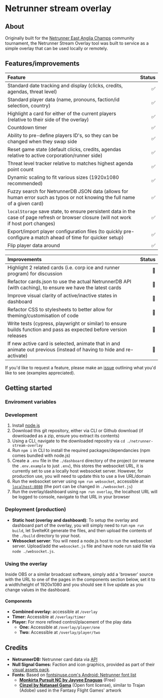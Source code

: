 # Netrunner stream overlay

## About

Originally built for the [Netrunner East Anglia Champs](https://alwaysberunning.net/tournaments/3848/-east-anglian-champs-) community tournament, the Netrunner Stream Overlay tool was built to service as a simple overlay that can be used locally or remotely.

## Features/improvements

| Feature                                                                                                                                  | Status |
| :--------------------------------------------------------------------------------------------------------------------------------------- | -----: |
| Standard date tracking and display (clicks, credits, agendas, threat level)                                                              |     ✅ |
| Standard player data (name, pronouns, faction/id selection, country)                                                                     |     ✅ |
| Highlight a card for either of the current players (relative to their side of the overlay)                                               |     ✅ |
| Countdown timer                                                                                                                          |     ✅ |
| Ability to pre-define players ID's, so they can be changed when they swap side                                                           |     ✅ |
| Reset game state (default clicks, credits, agendas relative to active corporation/runner side)                                           |     ✅ |
| Threat level tracker relative to matches highest agenda point count                                                                      |     ✅ |
| Dynamic scaling to fit various sizes (1920x1080 recommended)                                                                             |     ✅ |
| Fuzzy search for NetrunnerDB JSON data (allows for human error such as typos or not knowing the full name of a given card)               |     ✅ |
| `localStorage` save state, to ensure persistent data in the case of page refresh or browser closure (will not work if host port changes) |     ✅ |
| Export/import player configuration files (to quickly pre-configure a match ahead of time for quicker setup)                              |     ✅ |
| Flip player data around                                                                                                                  |     ✅ |

| Improvements                                                                                                         | Status |
| :------------------------------------------------------------------------------------------------------------------- | -----: |
| Highlight 2 related cards (i.e. corp ice and runner program) for discussion                                          |     🚧 |
| Refactor cards.json to use the actual NetrunnerDB API (with caching), to ensure we have the latest cards             |     🚧 |
| Improve visual clarity of active/inactive states in dashboard                                                        |     🚧 |
| Refactor CSS to stylesheets to better allow for theming/customisation of code                                        |     🚧 |
| Write tests (cypress, playwright or similar) to ensure builds function and pass as expected before version releases  |     🚧 |
| If new active card is selected, animate that in and animate out previous (instead of having to hide and re-activate) |     🚧 |

If you'd like to request a feature, please make an [issue](https://github.com/AlexRodwell/netrunner-east-anglia-stream-overlay/issues/new) outlining what you'd like to see (examples appreciated).

## Getting started

### Enviroment variables

### Development

1. Install [node.js](https://nodejs.org/en)
2. Download this git repository, either via CLI or Github download (if downloaded as a zip, ensure you extract its contents)
3. Using a CLI, navigate to the downloaded repositry via `cd ./netrunner-stream-overlay`
4. Run `npm i` in CLI to install the required packages/dependancies (npm comes bundled with node.js)
5. Create a `.env` file in the `./dashboard` directory of the project (or rename the `.env.example` to just `.env`), this stores the websocket URL, it is currently set to use a locally host websocket server. However, for production use, you will need to update this to use a live URL/domain
6. Run the websocket server using `npm run websocket`, accessible at [`localhost:8080`](localhost:8080) (the port can be changed in `./websocket.js`)
7. Run the overlay/dashboard using `npm run overlay`, the localhost URL will be logged to console, navigate to that URL in your browser

### Deployment (production)

-   **Static host (overlay and dashboard)**: To setup the overlay and dashboard part of the overlay, you will simply need to run `npm run build`, let SvelteKit generate the files, and then upload the contents of the `./build` directory to your host.
-   **Websocket server**: You will need a node.js host to run the websocket server. Upload/add the `websocket.js` file and have node run said file via `node ./websocket.js`.

### Using the overlay

Inside OBS or a similar broadcast software, simply add a 'browser' source with the URL to one of the pages in the components section below, set it to a width/height of 1920x1080 and you should see it live update as you change values in the dashboard.

#### Components

-   **Combined overlay:** accessible at `/overlay`
-   **Timer:** Accessible at `/overlay/timer`
-   **Player:** For more refined control/placement of the play data
    -   **One:** Accessible at `/overlay/player/one`
    -   **Two:** Accessible at `/overlay/player/two`

## Credits

-   **NetrunnerDB:** Netrunner card data via [API](https://netrunnerdb.com/api/2.0/doc)
-   **Null Signal Games:** Faction and icon graphics, provided as part of their [visual assets pack](https://nullsignal.games/about/nsg-visual-assets/).
-   **Fonts:** Based on [fontsinuse.com's Android: Netrunner font list](https://fontsinuse.com/uses/15378/android-netrunner)
    -   [**Monkirta Pursuit NC by Jayvee Enaguas**](https://www.dafont.com/monkirta-pursuit-nc.font) (Free)
    -   [**Cinzel by Natanael Gama**](https://fonts.google.com/specimen/Cinzel) (Open font license), similar to Trajan (Adobe) used in the Fantasy Flight Games' artwork
